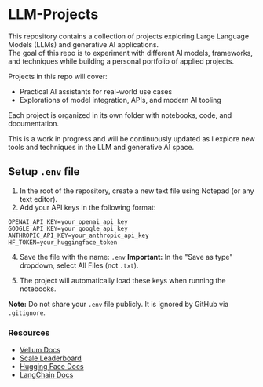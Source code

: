 # LLM-Projects

This repository contains a collection of projects exploring Large Language Models (LLMs) and generative AI applications.  
The goal of this repo is to experiment with different AI models, frameworks, and techniques while building a personal portfolio of applied projects.

Projects in this repo will cover:
- Practical AI assistants for real-world use cases  
- Explorations of model integration, APIs, and modern AI tooling  

Each project is organized in its own folder with notebooks, code, and documentation.  

This is a work in progress and will be continuously updated as I explore new tools and techniques in the LLM and generative AI space.


## Setup `.env` file

1. In the root of the repository, create a new text file using Notepad (or any text editor).
2. Add your API keys in the following format:
   
```
OPENAI_API_KEY=your_openai_api_key
GOOGLE_API_KEY=your_google_api_key
ANTHROPIC_API_KEY=your_anthropic_api_key
HF_TOKEN=your_huggingface_token
```

4. Save  the file with the name: `.env`
   **Important:** In the "Save as type" dropdown, select All Files (not `.txt`).
   
5. The project will automatically load these keys when running the notebooks.

**Note:** Do not share your `.env` file publicly. It is ignored by GitHub via `.gitignore`.

### Resources

- [Vellum Docs](https://docs.vellum.ai/)  
- [Scale Leaderboard](https://scale.com/leaderboard)  
- [Hugging Face Docs](https://huggingface.co/docs)  
- [LangChain Docs](https://python.langchain.com/)  
